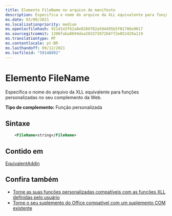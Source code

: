 ```yaml
---
title: Elemento FileName no arquivo de manifesto
description: Especifica o nome do arquivo da XLL equivalente para funções personalizadas no seu complemento da Web.
ms.date: 03/09/2021
ms.localizationpriority: medium
ms.openlocfilehash: 921d143f62a8e0289782a594d95b5f01786e9017
ms.sourcegitcommit: 1306faba8694dea203373972b6ff2e852429a119
ms.translationtype: MT
ms.contentlocale: pt-BR
ms.lasthandoff: 09/12/2021
ms.locfileid: "59148892"
---
```

# <a name="filename-element"></a>Elemento FileName

Especifica o nome do arquivo da XLL equivalente para funções personalizadas no seu complemento da Web.

**Tipo de complemento:** Função personalizada

## <a name="syntax"></a>Sintaxe

```XML
    <FileName>string</FileName>  
```

## <a name="contained-in"></a>Contido em

[EquivalentAddin](equivalentaddin.md)


## <a name="see-also"></a>Confira também

- [Torne as suas funções personalizadas compatíveis com as funções XLL definidas pelo usuário](../../excel/make-custom-functions-compatible-with-xll-udf.md)
- [Torne o seu suplemento do Office compatível com um suplemento COM existente](../../develop/make-office-add-in-compatible-with-existing-com-add-in.md)